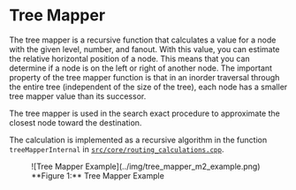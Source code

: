 # Tree Mapper

The tree mapper is a recursive function that calculates a value for a node with the given level, number, and fanout.
With this value, you can estimate the relative horizontal position of a node.
This means that you can determine if a node is on the left or right of another node.
The important property of the tree mapper function is that in an inorder traversal through the entire tree (independent of the size of the tree), each node has a smaller tree mapper value than its successor.

The tree mapper is used in the search exact procedure to approximate the closest node toward the destination.

The calculation is implemented as a recursive algorithm in the function `treeMapperInternal` in [`src/core/routing_calculations.cpp`](https://github.com/iml130/sola/blob/main/minhton/src/core/routing_calculations.cpp).

<figure markdown>
  <a id="fig_tree_mapper_example"></a>
  ![Tree Mapper Example](../img/tree_mapper_m2_example.png)
  <figcaption markdown>**Figure 1:** Tree Mapper Example</figcaption>
</figure>
